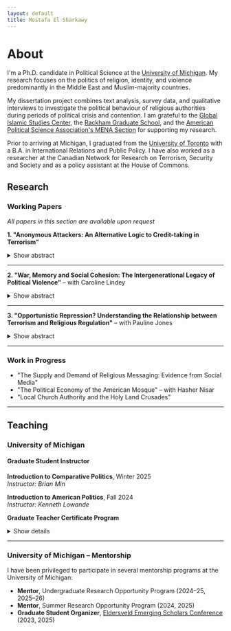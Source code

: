 ```yaml
---
layout: default
title: Mostafa El Sharkawy
---
```


# About

I'm a Ph.D. candidate in Political Science at the [University of Michigan](https://lsa.umich.edu/polisci/people/graduate-students/mostafa-el-sharkawy.html). My research focuses on the politics of religion, identity, and violence predominantly in the Middle East and Muslim-majority countries.

My dissertation project combines text analysis, survey data, and qualitative interviews to investigate the political behaviour of religious authorities during periods of political crisis and contention. I am grateful to the [Global Islamic Studies Center](https://ii.umich.edu/content/ii-directory/islamicstudies/en.html), the [Rackham Graduate School](https://rackham.umich.edu/), and the [American Political Science Association's MENA Section](https://web.apsanet.org/mena/about-the-project/) for supporting my research.

Prior to arriving at Michigan, I graduated from the [University of Toronto](https://www.utoronto.ca/) with a B.A. in International Relations and Public Policy. I have also worked as a researcher at the Canadian Network for Research on Terrorism, Security and Society and as a policy assistant at the House of Commons.


## Research

### Working Papers
*All papers in this section are available upon request*

**1. "Anonymous Attackers: An Alternative Logic to Credit-taking in Terrorism"**

<details>
<summary>Show abstract</summary>
<blockquote>
Acts of terrorism left unclaimed have puzzled scholars in the study of terrorism and counterterrorism policymakers alike. The very idea to commit an act of terrorism, but not take credit for it runs contrary to the conventional wisdom of credit-taking and political communication in terrorism. Extant literature has understood terrorist groups as unitary actors, failing to account for inter-group variation and individual preferences. As a consequence, unclaimed terrorism, or attacks left unclaimed, present a dilemma to the rational model where acts of terrorism are understood to be a form of costly signaling. If such a costly form of 'signaling' is authorized by a group, how do so many attacks go unclaimed? This paper explores an alternative theoretical approach to answer the question, what explains the incidence of unclaimed or "anonymous" terrorism? I present an argument about the role of low-level members of terrorist organizations as central agents in the prevalence of attacks that are registered as unclaimed. Utilizing data from the Global Terrorism Database and the Minorities at Risk Organizational Behaviour dataset, I show that countries with less cohesive or weakly organized groups, on average, see a higher rate of unclaimed terrorism.
</blockquote>
</details>


---

**2. "War, Memory and Social Cohesion: The Intergenerational Legacy of Political Violence"** – with Caroline Lindey

<details>
<summary>Show abstract</summary>
<blockquote>
How does political violence shape local attitudes towards social cohesion? Establishing peace in post-conflict settings is often tied to efforts towards reconciliation and justice for the victims and their families. In this paper, we study the long-term political consequences of the Bosnian war and genocide on attitudes towards ethnic harmony and trust among Bosnians today. Using biographical data on individuals killed between 1992 and 1995 in Bosnia, we find that while violence reduces inter-ethnic trust and harmony attitudes, the effect of exposure to violence differs by generational cohorts, which we attribute to older generations' exposure to other violence, namely World War II. We further document evidence of differences in generational attitudes through qualitative interviews with Bosnians of different ages. Our study contributes to the growing literature on the legacy of political violence and the study of intergenerational reconciliation and memory transmission in Bosnia and Herzegovina.
</blockquote>
</details>

---

**3. "Opportunistic Repression? Understanding the Relationship between Terrorism and Religious Regulation"** – with Pauline Jones

<details>
<summary>Show abstract</summary>
<blockquote>
What is the relationship between terrorism and religious repression? Some argue that terrorism is a response to state repression in general and to religious repression in particular when it comes to religiously motivated terrorism such as Islamist terrorism. Others contend that state repression is a rational strategy for mitigating the threat of terrorism and relatedly, that religious repression is used to combat the threat of Islamist terrorism. Focusing on the motivations of state leaders in Muslim majority countries (MMCs), we ask whether the threat of terrorism is a smoke screen to justify increasing religious repression or a rational response to a real or perceived security threat. We employ multiple empirical tests utilizing new data on religious regulation from three newly independent MMCs that have experienced both exposure to terrorism and increasing levels of religious repression since 1991 – Kyrgyzstan, Tajikistan, and Uzbekistan. We argue that the relationship between terrorism and religious repression is dynamic. State leaders may initially impose religious restrictions to combat a real or perceived threat of terrorism, but they continue to increase religious regulation to bolster their regime. These findings contribute to our understanding of the repression-dissent nexus, lifecycle of religious regulations and alternative pathways to autocratic state building.
</blockquote>
</details>

---

### Work in Progress

- "The Supply and Demand of Religious Messaging: Evidence from Social Media"
- "The Political Economy of the American Mosque" – with Hasher Nisar  
- "Local Church Authority and the Holy Land Crusades"

---

## Teaching

### University of Michigan

#### Graduate Student Instructor

**Introduction to Comparative Politics**, Winter 2025  
*Instructor: Brian Min*

**Introduction to American Politics**, Fall 2024  
*Instructor: Kenneth Lowande*

**Graduate Teacher Certificate Program**

<details>
<summary>Show details</summary>
<blockquote>
I am currently participating in the University of Michigan's Graduate Teacher Certificate (GTC) Program, coordinated by the Center for Research on Learning and Teaching (CRLT). As part of this program, I have: (1) Completed workshops on teaching and learning, (2) Participated in a student-led consultation and classroom observation of my teaching, (3) Begun a mentorship on college-level teaching. Please contact me for teaching materials.
</blockquote>
</details>

---

### University of Michigan – Mentorship 

I have been privileged to participate in several mentorship programs at the University of Michigan:

- **Mentor**, Undergraduate Research Opportunity Program (2024–25, 2025–26)
- **Mentor**, Summer Research Opportunity Program (2024, 2025)
- **Graduate Student Organizer**, [Eldersveld Emerging Scholars Conference](https://lsa.umich.edu/polisci/graduates/emerging-scholars.html) (2023, 2025)
